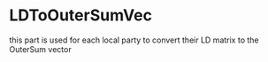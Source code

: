 # LDToOuterSumVec
this part is used for each local party to convert their LD matrix to the OuterSum vector
